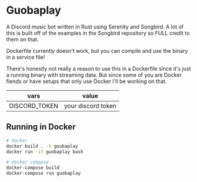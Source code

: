 # Guobaplay

A Discord music bot written in Rust using Serenity and Songbird. A lot of this is built off of the examples in the Songbird repository so FULL credit to them on that.

Dockerfile currently doesn't work, but you can compile and use the binary in a service file!

There's honestly not really a reason to use this in a Dockerfile since it's just a running binary with streaming data. But since some of you are Docker fiends or have setups that only use Docker I'll be working on that.

| vars | value | 
|-----|--------|
|DISCORD_TOKEN| your discord token|

## Running in Docker

```bash 
# docker
docker build . -t goubaplay
docker run -it guobaplay bash

# docker compose
docker-compose build 
docker-compose run guobaplay 
```
